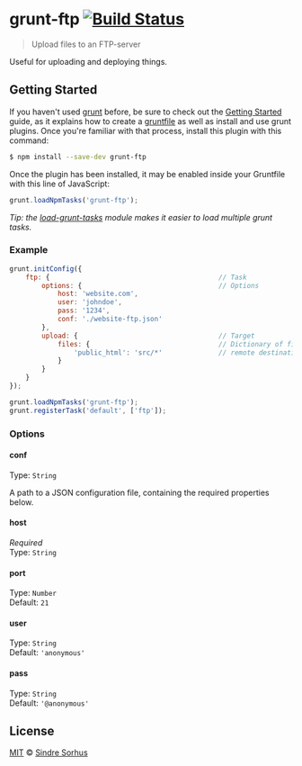 # grunt-ftp [![Build Status](https://travis-ci.org/sindresorhus/grunt-ftp.svg?branch=master)](https://travis-ci.org/sindresorhus/grunt-ftp)

> Upload files to an FTP-server

Useful for uploading and deploying things.


## Getting Started

If you haven't used [grunt][] before, be sure to check out the [Getting Started][] guide, as it explains how to create a [gruntfile][Getting Started] as well as install and use grunt plugins. Once you're familiar with that process, install this plugin with this command:

```bash
$ npm install --save-dev grunt-ftp
```

Once the plugin has been installed, it may be enabled inside your Gruntfile with this line of JavaScript:

```js
grunt.loadNpmTasks('grunt-ftp');
```

*Tip: the [load-grunt-tasks](https://github.com/sindresorhus/load-grunt-tasks) module makes it easier to load multiple grunt tasks.*


[grunt]: http://gruntjs.com
[Getting Started]: http://gruntjs.com/getting-started


### Example

```js
grunt.initConfig({
	ftp: {											// Task
		options: {									// Options
			host: 'website.com',
			user: 'johndoe',
			pass: '1234',
			conf: './website-ftp.json'
		},
		upload: {									// Target
			files: {								// Dictionary of files
				'public_html': 'src/*'				// remote destination : source
			}
		}
	}
});

grunt.loadNpmTasks('grunt-ftp');
grunt.registerTask('default', ['ftp']);
```


### Options

#### conf

Type: `String`

A path to a JSON configuration file, containing the required properties below.

#### host

*Required*  
Type: `String`

#### port

Type: `Number`  
Default: `21`

#### user

Type: `String`  
Default: `'anonymous'`

#### pass

Type: `String`  
Default: `'@anonymous'`


## License

[MIT](http://opensource.org/licenses/MIT) © [Sindre Sorhus](http://sindresorhus.com)
